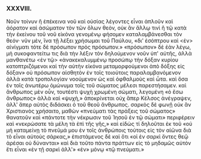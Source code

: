 
### XXXVIII.
Νοῦν τοίνυν ἢ ἐπέκεινα νοῦ καὶ οὐσίας λέγοντες εἶναι ἁπλοῦν καὶ ἀόρατον καὶ ἀσώματον τὸν τῶν ὅλων θεὸν, οὐκ ἂν ἄλλῳ τινὶ ἢ τῷ κατὰ τὴν ἐκείνου τοῦ νοῦ εἰκόνα γενομένῳ φήσομεν καταλαμβάνεσθαι τὸν θεόν· νῦν μὲν, ἵνα τῇ λέξει χρήσωμαι τοῦ Παύλου, «δι' ἐσόπτρου καὶ <ἐν> αἰνίγματι τότε δὲ πρόσωπον πρὸς πρόσωπον.» «πρόσωπον» δὲ ἐὰν λέγω, μὴ συκοφαντείτω τις διὰ τὴν λέξιν τὸν δηλούμενον νοῦν ὑπ' αὐτῆς, ἀλλὰ μανθανέτω <ἐν τῷ> «ἀνακεκαλυμμένῳ προσώπῳ τὴν δόξαν κυρίου κατοπτριζόμενοι καὶ τὴν αὐτὴν εἰκόνα μεταμορφούμενοι ἀπὸ δόξης εἰς δόξαν» οὐ πρόσωπον αἰσθητὸν ἐν τοῖς τοιούτοις παραλαμβανόμενον ἀλλὰ κατὰ τροπολογίαν νοούμενον ὡς καὶ ὀφθαλμοὺς καὶ ὦτα. καὶ ὅσα ἐν τοῖς ἀνωτέρω ὁμώνυμα τοῖς τοῦ σώματος μέλεσι παρεστήσαμεν.
καὶ ἄνθρωπος μὲν οὖν, τουτέστι ψυχὴ χρωμένη σώματι, λεγομένη «ὁ ἔσω ἄνθρωπος» ἀλλὰ καὶ «ψυχὴ,» ἀποκρίνεται οὐχ ἅπερ Κέλσος ἀνέγραψεν, ἀλλ' ἅπερ αὐτὸς διδάσκει ὁ τοῦ θεοῦ ἄνθρωπος. σαρκὸς δὲ φωνῇ οὐκ ἂν Χριστιανὸς χρήσαιτο, μαθὼν «πνεύματι τὰς πράξεις τοῦ σώματος» θανατοῦν καὶ «πάντοτε τὴν νέκρωσιν τοῦ Ἰησοῦ ἐν τῷ σώματι» περιφέρειν καὶ «νεκρώσατε τὰ μέλη τὰ ἐπὶ τῆς γῆς,» καὶ εἰδὼς τί δηλοῦται ἐκ τοῦ «οὐ μὴ καταμείνῃ τὸ πνεῦμά μου ἐν τοῖς ἀνθρώποις τούτοις εἰς τὸν αἰῶνα διὰ τὸ εἶναι αὐτοὺς σάρκας,» ἐπιστάμενος δὲ καὶ ὅτι «οἱ ἐν σαρκὶ ὄντες θεῷ ἀρέσαι οὐ δύνανται» καὶ διὰ τοῦτο πάντα πράττων εἰς τὸ μηδαμῶς αὐτὸν ἔτι εἶναι «ἐν τῇ σαρκὶ ἀλλ'» «ἐν» μόνῳ «τῷ πνεύματι.»
